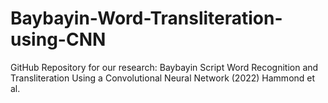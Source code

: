 # Baybayin-Word-Transliteration-using-CNN
GitHub Repository for our research: Baybayin Script Word Recognition and Transliteration Using a Convolutional Neural Network (2022) Hammond et al.
